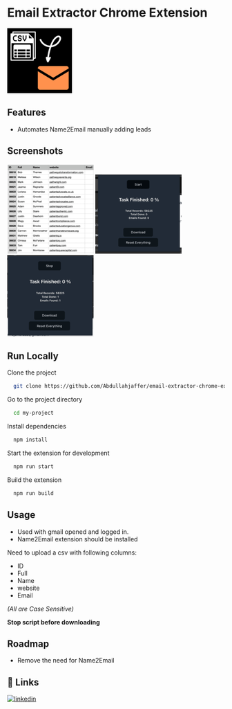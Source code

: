 # Email Extractor Chrome Extension

![Logo](doc/0.png)

## Features

- Automates Name2Email manually adding leads

## Screenshots

![App Screenshot](doc/1.png)
![App Screenshot](doc/2.png)
![App Screenshot](doc/3.png)

## Run Locally

Clone the project

```bash
  git clone https://github.com/Abdullahjaffer/email-extractor-chrome-extension.git
```

Go to the project directory

```bash
  cd my-project
```

Install dependencies

```bash
  npm install
```

Start the extension for development

```bash
  npm run start
```

Build the extension

```bash
  npm run build
```

## Usage

- Used with gmail opened and logged in.
- Name2Email extension should be installed

Need to upload a csv with following columns:

- ID
- Full
- Name
- website
- Email

_(All are Case Sensitive)_

**Stop script before downloading**

## Roadmap

- Remove the need for Name2Email

## 🔗 Links

[![linkedin](https://img.shields.io/badge/linkedin-0A66C2?style=for-the-badge&logo=linkedin&logoColor=white)](https://www.linkedin.com/)
